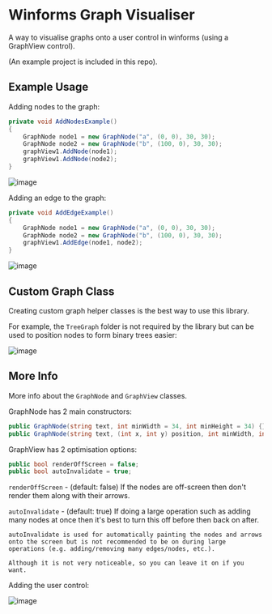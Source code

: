 # Winforms Graph Visualiser

A way to visualise graphs onto a user control in winforms (using a GraphView control).

(An example project is included in this repo).

## Example Usage

Adding nodes to the graph:
```cs
private void AddNodesExample()
{
    GraphNode node1 = new GraphNode("a", (0, 0), 30, 30);
    GraphNode node2 = new GraphNode("b", (100, 0), 30, 30);
    graphView1.AddNode(node1);
    graphView1.AddNode(node2);
}
```

![image](https://github.com/mohfez/winform-graph-visualiser/assets/150836596/22045f1f-5f46-4983-8948-3d4d7ee7bce1)


Adding an edge to the graph:
```cs
private void AddEdgeExample()
{
    GraphNode node1 = new GraphNode("a", (0, 0), 30, 30);
    GraphNode node2 = new GraphNode("b", (100, 0), 30, 30);
    graphView1.AddEdge(node1, node2);
}
```

![image](https://github.com/mohfez/winform-graph-visualiser/assets/150836596/30ac7af1-d329-4f7e-a2e9-652b4fb68671)


## Custom Graph Class

Creating custom graph helper classes is the best way to use this library.

For example, the `TreeGraph` folder is not required by the library but can be used to position nodes to form binary trees easier:

![image](https://github.com/mohfez/winform-graph-visualiser/assets/150836596/892d757c-f5f1-4843-a637-36a57cd660cb)


## More Info

More info about the `GraphNode` and `GraphView` classes.

GraphNode has 2 main constructors:
```cs
public GraphNode(string text, int minWidth = 34, int minHeight = 34) {}
public GraphNode(string text, (int x, int y) position, int minWidth, int minHeight) {}
```

GraphView has 2 optimisation options:
```cs
public bool renderOffScreen = false;
public bool autoInvalidate = true;
```
`renderOffScreen` - (default: false) If the nodes are off-screen then don't render them along with their arrows.

`autoInvalidate` - (default: true) If doing a large operation such as adding many nodes at once then it's best to turn this off before then back on after.

`autoInvalidate is used for automatically painting the nodes and arrows onto the screen but is not recommended to be on during large operations (e.g. adding/removing many edges/nodes, etc.).`

`Although it is not very noticeable, so you can leave it on if you want.`

Adding the user control:

![image](https://github.com/mohfez/winform-graph-visualiser/assets/150836596/a4b2f348-6364-4318-964c-2e5def671a33)
